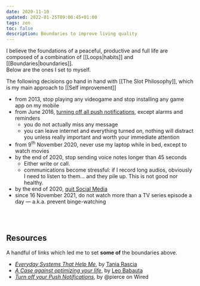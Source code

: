 ```yaml
---
date: 2020-11-10
updated: 2022-01-25T09:00:45+01:00
tags: zen
toc: false
description: Boundaries to improve living quality
---
```

I believe the foundations of a peaceful, productive and full life are composed of a combination of [[Loops|habits]] and [[Boundaries|boundaries]].\
Below are the ones I set to myself.

<div class='blue box'>The following decisions go hand in hand with [[The Slot Philosophy]], which is my main approach to [[Self improvement]]</div>

- from 2013, stop playing any videogame and stop installing any game app on my mobile
- from June 2016, [turning off all push notifications](https://www.wired.com/story/turn-off-your-push-notifications/ '“Turn off your Push Notifications” on Wired'), except alarms and reminders
	- you do not actually miss any message
	- you can leave internet and everything turned on, nothing will distract you unless really important and worth your immediate attention
- from 9<sup>th</sup> November 2020, never use my laptop while in bed, except to watch movies
- by the end of 2020, stop sending voice notes longer than 45 seconds
	- Either write or call.
	- communications become stressful: if I record long audios, obviously I need to listen to them… and they pile up. This is not good nor healthy.
- by the end of 2020, [quit Social Media](https://quitsocialmedia.club 'Quit Social Media')
- since <time datetime='2021-11-16T16:15:49+01:00'>16 November 2021</time>, do not watch more than a TV series episode a day — a.k.a. prevent binge-watching

<br>
<br>

## Resources

A handful of links which led me to set **some of** the boundaries above.

- [<cite>Everyday Systems That Help Me</cite>](https://www.taniarascia.com/everyday-systems/ 'Everyday Systems That Help Me'), by [Tania Rascia](https://taniarascia.com 'Tania Rascia')
- [*A Case against optimizing your life*](https://zenhabits.net/unoptimizing/ 'A Case against optimizing your life - Zen Habits'), by [Leo Babauta](https://zenhabits.net 'Leo Babauta')
- [*Turn off your Push Notifications*](https://www.wired.com/story/turn-off-your-push-notifications/ '“Turn off your Push Notifications” on Wired'), by @pierce on Wired
